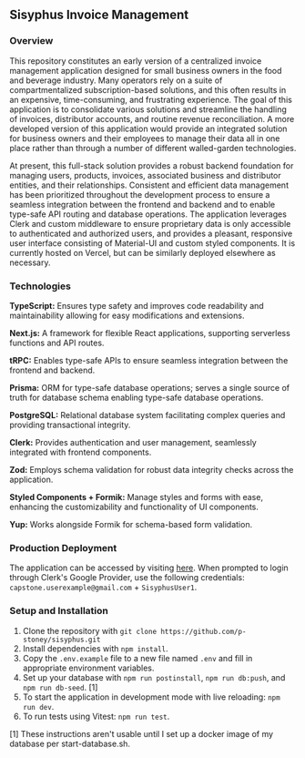 ## Sisyphus Invoice Management

### Overview

This repository constitutes an early version of a centralized invoice management application designed for small business owners in the food and beverage industry. Many operators rely on a suite of compartmentalized subscription-based solutions, and this often results in an expensive, time-consuming, and frustrating experience. The goal of this application is to consolidate various solutions and streamline the handling of invoices, distributor accounts, and routine revenue reconciliation. A more developed version of this application would provide an integrated solution for business owners and their employees to manage their data all in one place rather than through a number of different walled-garden technologies.

At present, this full-stack solution provides a robust backend foundation for managing users, products, invoices, associated business and distributor entities, and their relationships. Consistent and efficient data management has been prioritized throughout the development process to ensure a seamless integration between the frontend and backend and to enable type-safe API routing and database operations. The application leverages Clerk and custom middleware to ensure proprietary data is only accessible to authenticated and authorized users, and provides a pleasant, responsive user interface consisting of Material-UI and custom styled components. It is currently hosted on Vercel, but can be similarly deployed elsewhere as necessary.

### Technologies

**TypeScript:** Ensures type safety and improves code readability and maintainability allowing for easy modifications and extensions.

**Next.js:** A framework for flexible React applications, supporting serverless functions and API routes.

**tRPC:** Enables type-safe APIs to ensure seamless integration between the frontend and backend.

**Prisma:** ORM for type-safe database operations; serves a single source of truth for database schema enabling type-safe database operations.

**PostgreSQL:** Relational database system facilitating complex queries and providing transactional integrity.

**Clerk:** Provides authentication and user management, seamlessly integrated with frontend components.

**Zod:** Employs schema validation for robust data integrity checks across the application.

**Styled Components + Formik:** Manage styles and forms with ease, enhancing the customizability and functionality of UI components.

**Yup:** Works alongside Formik for schema-based form validation.

### Production Deployment

The application can be accessed by visiting [here](https://sisyphus-gamma.vercel.app/).
When prompted to login through Clerk's Google Provider, use the following credentials: `capstone.userexample@gmail.com` + `SisyphusUser1`.

### Setup and Installation

1. Clone the repository with `git clone https://github.com/p-stoney/sisyphus.git`
2. Install dependencies with `npm install`.
3. Copy the `.env.example` file to a new file named `.env` and fill in appropriate environment variables.
4. Set up your database with `npm run postinstall`, `npm run db:push`, and `npm run db-seed`. [1]
5. To start the application in development mode with live reloading: `npm run dev`.
6. To run tests using Vitest: `npm run test`.

[1] These instructions aren't usable until I set up a docker image of my database per start-database.sh.
